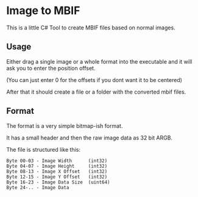 # Image to MBIF

This is a little C# Tool to create MBIF files based on normal images.

## Usage 
Either drag a single image or a whole format into the executable and it will ask you to enter the position offset. 

(You can just enter 0 for the offsets if you dont want it to be centered)

After that it should create a file or a folder with the converted mbif files.



## Format

The format is a very simple bitmap-ish format.

It has a small header and then the raw image data as 32 bit ARGB.

The file is structured like this:
```
Byte 00-03 - Image Width      (int32)
Byte 04-07 - Image Height     (int32)
Byte 08-13 - Image X Offset   (int32)
Byte 12-15 - Image Y Offset   (int32)
Byte 16-23 - Image Data Size  (uint64)
Byte 24-.. - Image Data
```
